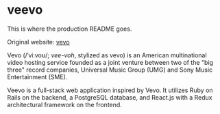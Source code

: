 # veevo

This is where the production README goes.

Original website: [vevo](https://www.vevo.com)

Vevo (/ˈviːvoʊ/; *vee-voh*, stylized as vevo) is an American multinational video hosting service founded as a joint venture between two of the "big three" record companies, Universal Music Group (UMG) and Sony Music Entertainment (SME).

Veevo is a full-stack web application inspired by Vevo. It utilizes Ruby on Rails on the backend, a PostgreSQL database, and React.js with a Redux architectural framework on the frontend.
